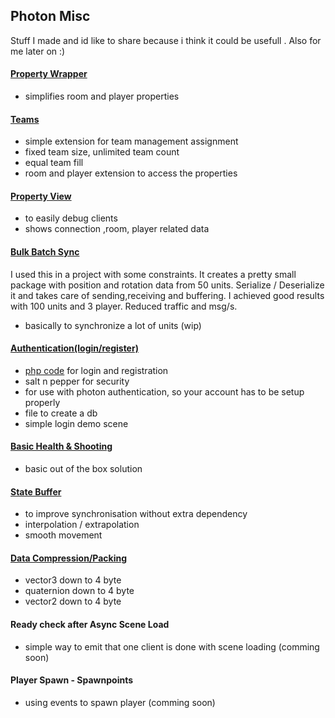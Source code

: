 ## Photon Misc

Stuff I made and id like to share because i think it could be usefull . Also for me later on :)


#### [Property Wrapper](https://github.com/SradnickDev/Photon-Misc/blob/master/Assets/Utilities/PropertyHelper.cs "Property Wrapper")
- simplifies room and player properties

#### [Teams](https://github.com/SradnickDev/Photon-Misc/tree/master/Assets/Teams/ "Teams")
- simple extension for team management assignment
- fixed team size, unlimited team count
- equal team fill
- room and player extension to access  the properties

#### [Property View](https://github.com/SradnickDev/Photon-Misc/tree/master/Assets/Utilities/Debug/ "Property View")
- to easily debug clients
- shows connection ,room, player related data

#### [Bulk Batch Sync](https://github.com/SradnickDev/Photon-Misc/tree/master/Assets/BulkSync/ "Bulk Batch Sync")
I used this in a project with some constraints.
It creates a pretty small package with position and rotation data from 50 units.
Serialize / Deserialize it and takes care of sending,receiving and buffering.
I achieved good results with 100 units and 3 player.
Reduced traffic and msg/s.
- basically to synchronize a lot of units
(wip)

#### [Authentication(login/register)](https://github.com/SradnickDev/Photon-Misc/blob/master/Assets/Login/ "Authentication(login/register)")
- [php code](https://github.com/SradnickDev/Photon-Misc/tree/master/PHPAccountFiles " php code") for login and registration
- salt n pepper for security
- for use with photon authentication, so your account has to be setup properly
- file to create a db
- simple login demo scene

#### [Basic Health & Shooting](https://github.com/SradnickDev/Photon-Misc/blob/master/Assets/Player/ "Basic Health & Shooting")
- basic out of the box solution

####  [State Buffer](https://github.com/SradnickDev/Photon-Misc/blob/master/Assets/General/StateBuffer.cs "StateBuffer")
- to improve synchronisation without extra dependency
- interpolation / extrapolation
- smooth movement

#### [Data Compression/Packing](https://github.com/SradnickDev/Photon-Misc/blob/master/Assets/Utilities/Compression.cs "Data Compression/Packing")
- vector3 down to 4 byte
- quaternion down to 4 byte
- vector2 down to 4 byte

#### Ready check after Async Scene Load
- simple way to emit that one client is done with scene loading
(comming soon)

#### Player Spawn - Spawnpoints
- using events to spawn player 
(comming soon)
